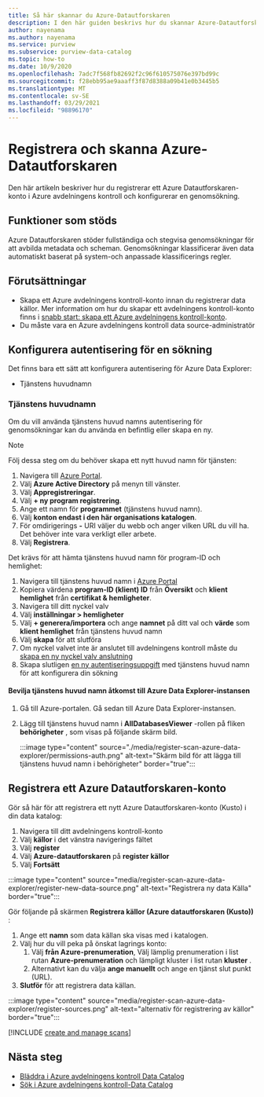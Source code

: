```yaml
---
title: Så här skannar du Azure-Datautforskaren
description: I den här guiden beskrivs hur du skannar Azure-Datautforskaren.
author: nayenama
ms.author: nayenama
ms.service: purview
ms.subservice: purview-data-catalog
ms.topic: how-to
ms.date: 10/9/2020
ms.openlocfilehash: 7adc7f568fb82692f2c96f610575076e397bd99c
ms.sourcegitcommit: f28ebb95ae9aaaff3f87d8388a09b41e0b3445b5
ms.translationtype: MT
ms.contentlocale: sv-SE
ms.lasthandoff: 03/29/2021
ms.locfileid: "98896170"
---
```

# <a name="register-and-scan-azure-data-explorer"></a>Registrera och skanna Azure-Datautforskaren

Den här artikeln beskriver hur du registrerar ett Azure Datautforskaren-konto i Azure avdelningens kontroll och konfigurerar en genomsökning.

## <a name="supported-capabilities"></a>Funktioner som stöds

Azure Datautforskaren stöder fullständiga och stegvisa genomsökningar för att avbilda metadata och scheman. Genomsökningar klassificerar även data automatiskt baserat på system-och anpassade klassificerings regler.

## <a name="prerequisites"></a>Förutsättningar

- Skapa ett Azure avdelningens kontroll-konto innan du registrerar data källor. Mer information om hur du skapar ett avdelningens kontroll-konto finns i [snabb start: skapa ett Azure avdelningens kontroll-konto](create-catalog-portal.md).
- Du måste vara en Azure avdelningens kontroll data source-administratör

## <a name="setting-up-authentication-for-a-scan"></a>Konfigurera autentisering för en sökning

Det finns bara ett sätt att konfigurera autentisering för Azure Data Explorer:

- Tjänstens huvudnamn

### <a name="service-principal"></a>Tjänstens huvudnamn

Om du vill använda tjänstens huvud namns autentisering för genomsökningar kan du använda en befintlig eller skapa en ny. 

> [!Note]
> Följ dessa steg om du behöver skapa ett nytt huvud namn för tjänsten:
> 1. Navigera till [Azure Portal](https://portal.azure.com).
> 1. Välj **Azure Active Directory** på menyn till vänster.
> 1. Välj **Appregistreringar**.
> 1. Välj **+ ny program registrering**.
> 1. Ange ett namn för **programmet** (tjänstens huvud namn).
> 1. Välj **konton endast i den här organisations katalogen**.
> 1. För omdirigerings **-** URI väljer du webb och anger vilken URL du vill ha. Det behöver inte vara verkligt eller arbete.
> 1. Välj **Registrera**.

Det krävs för att hämta tjänstens huvud namn för program-ID och hemlighet:

1. Navigera till tjänstens huvud namn i [Azure Portal](https://portal.azure.com)
1. Kopiera värdena **program-ID (klient) ID** från **Översikt** och **klient hemlighet** från **certifikat & hemligheter**.
1. Navigera till ditt nyckel valv
1. Välj **inställningar > hemligheter**
1. Välj **+ generera/importera** och ange **namnet** på ditt val och **värde** som **klient hemlighet** från tjänstens huvud namn
1. Välj **skapa** för att slutföra
1. Om nyckel valvet inte är anslutet till avdelningens kontroll måste du [skapa en ny nyckel valv anslutning](manage-credentials.md#create-azure-key-vaults-connections-in-your-azure-purview-account)
1. Skapa slutligen [en ny autentiseringsuppgift](manage-credentials.md#create-a-new-credential) med tjänstens huvud namn för att konfigurera din sökning

#### <a name="granting-the-service-principal-access-to-your-azure-data-explorer-instance"></a>Bevilja tjänstens huvud namn åtkomst till Azure Data Explorer-instansen

1. Gå till Azure-portalen. Gå sedan till Azure Data Explorer-instansen.

1. Lägg till tjänstens huvud namn i **AllDatabasesViewer** -rollen på fliken **behörigheter** , som visas på följande skärm bild.

    :::image type="content" source="./media/register-scan-azure-data-explorer/permissions-auth.png" alt-text="Skärm bild för att lägga till tjänstens huvud namn i behörigheter" border="true":::

## <a name="register-an-azure-data-explorer-account"></a>Registrera ett Azure Datautforskaren-konto

Gör så här för att registrera ett nytt Azure Datautforskaren-konto (Kusto) i din data katalog:

1. Navigera till ditt avdelningens kontroll-konto
1. Välj **källor** i det vänstra navigerings fältet
1. Välj **register**
1. Välj **Azure-datautforskaren** på **register källor**
1. Välj **Fortsätt**

:::image type="content" source="media/register-scan-azure-data-explorer/register-new-data-source.png" alt-text="Registrera ny data Källa" border="true":::

Gör följande på skärmen **Registrera källor (Azure datautforskaren (Kusto))** :

1. Ange ett **namn** som data källan ska visas med i katalogen.
1. Välj hur du vill peka på önskat lagrings konto:
   1. Välj **från Azure-prenumeration**, Välj lämplig prenumeration i list rutan **Azure-prenumeration** och lämpligt kluster i list rutan **kluster** .
   1. Alternativt kan du välja **ange manuellt** och ange en tjänst slut punkt (URL).
1. **Slutför** för att registrera data källan.

:::image type="content" source="media/register-scan-azure-data-explorer/register-sources.png" alt-text="alternativ för registrering av källor" border="true":::

[!INCLUDE [create and manage scans](includes/manage-scans-azure-data-explorer.md)]

## <a name="next-steps"></a>Nästa steg

- [Bläddra i Azure avdelningens kontroll Data Catalog](how-to-browse-catalog.md)
- [Sök i Azure avdelningens kontroll-Data Catalog](how-to-search-catalog.md)
